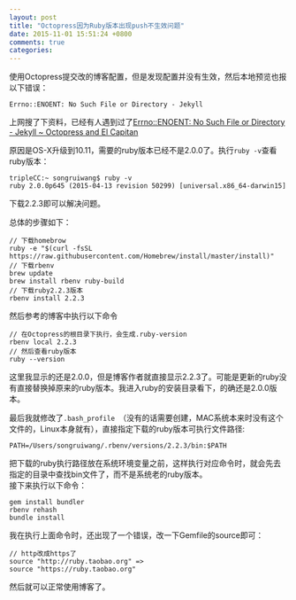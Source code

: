 ```yaml
---
layout: post
title: "Octopress因为Ruby版本出现push不生效问题"
date: 2015-11-01 15:51:24 +0800
comments: true
categories: 
---
```

使用Octopress提交改的博客配置，但是发现配置并没有生效，然后本地预览也报以下错误：

```
Errno::ENOENT: No Such File or Directory - Jekyll 
```
上网搜了下资料，已经有人遇到过了[Errno::ENOENT: No Such File or Directory - Jekyll ~ Octopress and El Capitan](http://schalkneethling.github.io/blog/2015/10/16/errno-enoent-no-such-file-or-directory-jekyll-octopress-el-capitan/)

原因是OS-X升级到10.11，需要的ruby版本已经不是2.0.0了。执行`ruby -v`查看ruby版本：

```
tripleCC:~ songruiwang$ ruby -v
ruby 2.0.0p645 (2015-04-13 revision 50299) [universal.x86_64-darwin15]
```
下载2.2.3即可以解决问题。
<!--more-->
总体的步骤如下：<br>

```
// 下载homebrow
ruby -e "$(curl -fsSL https://raw.githubusercontent.com/Homebrew/install/master/install)"
// 下载rbenv
brew update
brew install rbenv ruby-build
// 下载ruby2.2.3版本
rbenv install 2.2.3
```

然后参考的博客中执行以下命令

```
// 在Octopress的根目录下执行，会生成.ruby-version 
rbenv local 2.2.3
// 然后查看ruby版本
ruby --version
```
这里我显示的还是2.0.0，但是博客作者就直接显示2.2.3了。可能是更新的ruby没有直接替换掉原来的ruby版本。我进入ruby的安装目录看下，的确还是2.0.0版本。<br>

最后我就修改了`.bash_profile `（没有的话需要创建，MAC系统本来时没有这个文件的，Linux本身就有），直接指定下载的ruby版本可执行文件路径:

```
PATH=/Users/songruiwang/.rbenv/versions/2.2.3/bin:$PATH  
```
把下载的ruby执行路径放在系统环境变量之前，这样执行对应命令时，就会先去指定的目录中查找bin文件了，而不是系统老的ruby版本。<br>
接下来执行以下命令：

```
gem install bundler
rbenv rehash
bundle install
```
我在执行上面命令时，还出现了一个错误，改一下Gemfile的source即可：

```
// http改成https了
source "http://ruby.taobao.org" =>
source "https://ruby.taobao.org"
```
然后就可以正常使用博客了。

